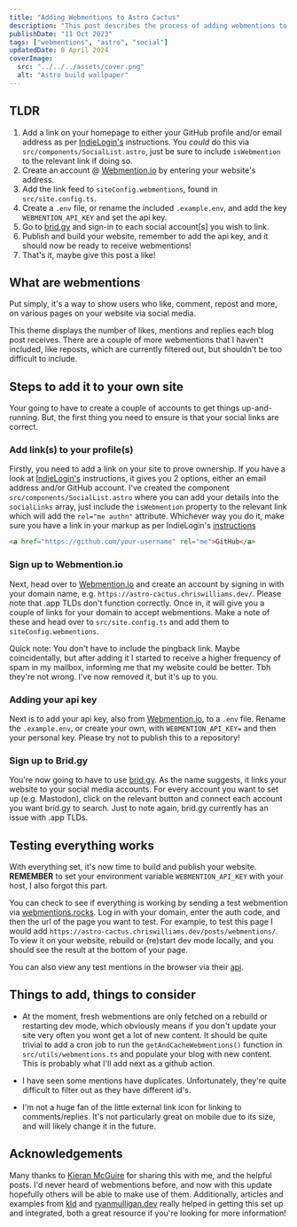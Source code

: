 ```yaml
---
title: "Adding Webmentions to Astro Cactus"
description: "This post describes the process of adding webmentions to your own site"
publishDate: "11 Oct 2023"
tags: ["webmentions", "astro", "social"]
updatedDate: 8 April 2024
coverImage:
  src: "../../../assets/cover.png"
  alt: "Astro build wallpaper"
---
```


## TLDR

1. Add a link on your homepage to either your GitHub profile and/or email address as per [IndieLogin's](https://indielogin.com/setup) instructions. You _could_ do this via `src/components/SocialList.astro`, just be sure to include `isWebmention` to the relevant link if doing so.
2. Create an account @ [Webmention.io](https://webmention.io/) by entering your website's address.
3. Add the link feed to `siteConfig.webmentions`, found in `src/site.config.ts`.
4. Create a `.env` file, or rename the included `.example.env`, and add the key `WEBMENTION_API_KEY` and set the api key.
5. Go to [brid.gy](https://brid.gy/) and sign-in to each social account[s] you wish to link.
6. Publish and build your website, remember to add the api key, and it should now be ready to receive webmentions!
7. That's it, maybe give this post a like!

## What are webmentions

Put simply, it's a way to show users who like, comment, repost and more, on various pages on your website via social media.

This theme displays the number of likes, mentions and replies each blog post receives. There are a couple of more webmentions that I haven't included, like reposts, which are currently filtered out, but shouldn't be too difficult to include.

## Steps to add it to your own site

Your going to have to create a couple of accounts to get things up-and-running. But, the first thing you need to ensure is that your social links are correct.

### Add link(s) to your profile(s)

Firstly, you need to add a link on your site to prove ownership. If you have a look at [IndieLogin's](https://indielogin.com/setup) instructions, it gives you 2 options, either an email address and/or GitHub account. I've created the component `src/components/SocialList.astro` where you can add your details into the `socialLinks` array, just include the `isWebmention` property to the relevant link which will add the `rel="me authn"` attribute. Whichever way you do it, make sure you have a link in your markup as per IndieLogin's [instructions](https://indielogin.com/setup)

```html
<a href="https://github.com/your-username" rel="me">GitHub</a>
```

### Sign up to Webmention.io

Next, head over to [Webmention.io](https://webmention.io/) and create an account by signing in with your domain name, e.g. `https://astro-cactus.chriswilliams.dev/`. Please note that .app TLDs don't function correctly. Once in, it will give you a couple of links for your domain to accept webmentions. Make a note of these and head over to `src/site.config.ts` and add them to `siteConfig.webmentions`.

Quick note: You don't have to include the pingback link. Maybe coincidentally, but after adding it I started to receive a higher frequency of spam in my mailbox, informing me that my website could be better. Tbh they're not wrong. I've now removed it, but it's up to you.

### Adding your api key

Next is to add your api key, also from [Webmention.io](https://webmention.io/), to a `.env` file. Rename the `.example.env`, or create your own, with `WEBMENTION_API_KEY=` and then your personal key. Please try not to publish this to a repository!

### Sign up to Brid.gy

You're now going to have to use [brid.gy](https://brid.gy/). As the name suggests, it links your website to your social media accounts. For every account you want to set up (e.g. Mastodon), click on the relevant button and connect each account you want brid.gy to search. Just to note again, brid.gy currently has an issue with .app TLDs.

## Testing everything works

With everything set, it's now time to build and publish your website. **REMEMBER** to set your environment variable `WEBMENTION_API_KEY` with your host, I also forgot this part.

You can check to see if everything is working by sending a test webmention via [webmentions.rocks](https://webmention.rocks/receive/1). Log in with your domain, enter the auth code, and then the url of the page you want to test. For example, to test this page I would add `https://astro-cactus.chriswilliams.dev/posts/webmentions/`. To view it on your website, rebuild or (re)start dev mode locally, and you should see the result at the bottom of your page.

You can also view any test mentions in the browser via their [api](https://github.com/aaronpk/webmention.io#api).

## Things to add, things to consider

- At the moment, fresh webmentions are only fetched on a rebuild or restarting dev mode, which obviously means if you don't update your site very often you wont get a lot of new content. It should be quite trivial to add a cron job to run the `getAndCacheWebmentions()` function in `src/utils/webmentions.ts` and populate your blog with new content. This is probably what I'll add next as a github action.

- I have seen some mentions have duplicates. Unfortunately, they're quite difficult to filter out as they have different id's.

- I'm not a huge fan of the little external link icon for linking to comments/replies. It's not particularly great on mobile due to its size, and will likely change it in the future.

## Acknowledgements

Many thanks to [Kieran McGuire](https://github.com/chrismwilliams/astro-theme-cactus/issues/107#issue-1863931105) for sharing this with me, and the helpful posts. I'd never heard of webmentions before, and now with this update hopefully others will be able to make use of them. Additionally, articles and examples from [kld](https://kld.dev/adding-webmentions/) and [ryanmulligan.dev](https://ryanmulligan.dev/blog/) really helped in getting this set up and integrated, both a great resource if you're looking for more information!
